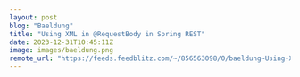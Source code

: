 ```yaml
---
layout: post
blog: "Baeldung"
title: "Using XML in @RequestBody in Spring REST"
date: 2023-12-31T10:45:11Z
image: images/baeldung.png
remote_url: "https://feeds.feedblitz.com/~/856563098/0/baeldung~Using-XML-in-RequestBody-in-Spring-REST"
---
```


